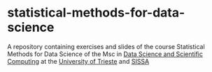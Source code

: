 # statistical-methods-for-data-science
A repository containing exercises and slides of the course Statistical Methods for Data Science of the Msc in [Data Science and Scientific Computing](https://dssc.units.it/ "DSSC Homepage") at the [University of Trieste](https://www.units.it/en "UNITS Homepage") and [SISSA](https://www.sissa.it/ "SISSA Homepage")
